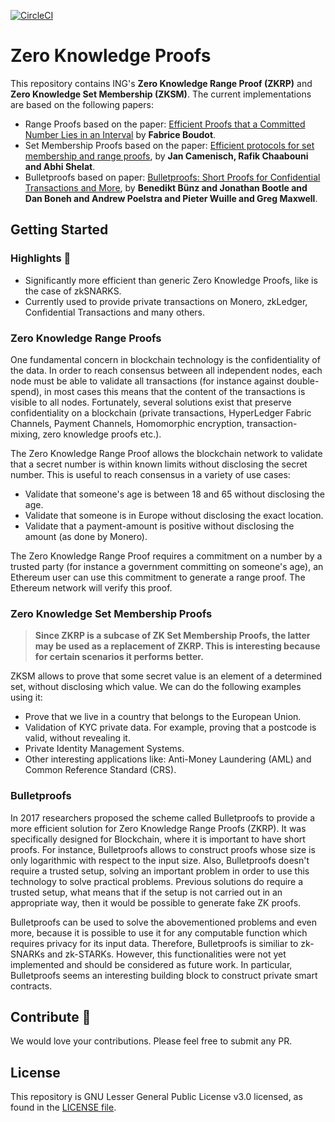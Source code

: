 [![CircleCI](https://circleci.com/gh/ing-bank/zkproofs/tree/master.svg?style=shield)](https://circleci.com/gh/ing-bank/zkproofs/tree/master)

# Zero Knowledge Proofs

This repository contains ING's **Zero Knowledge Range Proof (ZKRP)** and **Zero Knowledge Set Membership (ZKSM)**. The current implementations are based on the following papers:
* Range Proofs based on the paper: [Efficient Proofs that a Committed Number Lies in an Interval](https://www.iacr.org/archive/eurocrypt2000/1807/18070437-new.pdf) by **Fabrice Boudot**. 
* Set Membership Proofs based on the paper: [Efficient protocols for set membership and range proofs](https://infoscience.epfl.ch/record/128718/files/CCS08.pdf), by **Jan Camenisch, Rafik Chaabouni and Abhi Shelat**. 
* Bulletproofs based on paper: [Bulletproofs: Short Proofs for Confidential Transactions and More](https://eprint.iacr.org/2017/1066.pdf), by **Benedikt Bünz and Jonathan Bootle and Dan Boneh and Andrew Poelstra and Pieter Wuille and Greg Maxwell**.

## Getting Started

### Highlights :rocket:

* Significantly more efficient than generic Zero Knowledge Proofs, like is the case of zkSNARKS. 
* Currently used to provide private transactions on Monero, zkLedger, Confidential Transactions and many others.

### Zero Knowledge Range Proofs

One fundamental concern in blockchain technology is the confidentiality of the data. In order to reach consensus between all independent nodes, each node must be able to validate all transactions (for instance against double-spend), in most cases this means that the content of the transactions is visible to all nodes. Fortunately, several solutions exist that preserve confidentiality on a blockchain (private transactions, HyperLedger Fabric Channels, Payment Channels, Homomorphic encryption, transaction-mixing, zero knowledge proofs etc.).

The Zero Knowledge Range Proof allows the blockchain network to validate that a secret number is within known limits without disclosing the secret number. This is useful to reach consensus in a variety of use cases:

 * Validate that someone's age is between 18 and 65 without disclosing the age.
 * Validate that someone is in Europe without disclosing the exact location.
 * Validate that a payment-amount is positive without disclosing the amount (as done by Monero).

The Zero Knowledge Range Proof requires a commitment on a number by a trusted party (for instance a government committing on someone's age), an Ethereum user can use this commitment to generate a range proof. The Ethereum network will verify this proof.

### Zero Knowledge Set Membership Proofs

> **Since ZKRP is a subcase of ZK Set Membership Proofs, the latter may be used as a replacement of ZKRP. This is interesting because for certain scenarios it performs better.**

ZKSM allows to prove that some secret value is an element of a determined set, without disclosing which value. We can do the following examples using it:

* Prove that we live in a country that belongs to the European Union. 
* Validation of KYC private data. For example, proving that a postcode is valid, without revealing it. 
* Private Identity Management Systems.
* Other interesting applications like: Anti-Money Laundering (AML) and Common Reference Standard (CRS).


### Bulletproofs

In 2017 researchers proposed the scheme called Bulletproofs to provide a more efficient solution for Zero Knowledge Range Proofs (ZKRP). It was specifically designed for Blockchain, where it is important to have short proofs. For instance, Bulletproofs allows to construct proofs whose size is only logarithmic with respect to the input size. Also, Bulletproofs doesn't require a trusted setup, solving an important problem in order to use this technology to solve practical problems. Previous solutions do require a trusted setup, what means that if the setup is not carried out in an appropriate way, then it would be possible to generate fake ZK proofs. 

Bulletproofs can be used to solve the abovementioned problems and even more, because it is possible to use it for any computable function which requires privacy for its input data. Therefore, Bulletproofs is similiar to zk-SNARKs and zk-STARKs. However, this functionalities were not yet implemented and should be considered as future work. In particular, Bulletproofs seems an interesting building block to construct private smart contracts. 


## Contribute :wave:

We would love your contributions. Please feel free to submit any PR.

## License

This repository is GNU Lesser General Public License v3.0 licensed, as found in the [LICENSE file](https://github.com/ing-bank/zkproofs/blob/master/LICENSE.txt).




